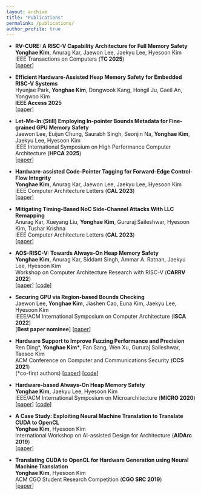 ```yaml
---
layout: archive
title: "Publications"
permalink: /publications/
author_profile: true
---
```


* <b>RV-CURE: A RISC-V Capability Architecture for Full Memory Safety</b><br>
  <b>Yonghae Kim</b>, Anurag Kar, Jaewon Lee, Jaekyu Lee, Hyesoon Kim<br>
  IEEE Transactions on Computers (<b>TC 2025</b>)<br>
  [<a href='https://ieeexplore.ieee.org/abstract/document/11087533'>paper</a>]

* <b>Efficient Hardware-Assisted Heap Memory Safety for Embedded RISC-V Systems</b><br>
  Hyunjae Park, <b>Yonghae Kim</b>, Dongwook Kang, Hongil Ju, Gaeil An, Yongwoo Kim<br>
  <b>IEEE Access 2025</b><br>
  [<a href='https://ieeexplore.ieee.org/document/11006042'>paper</a>]

* <b>Let-Me-In:(Still) Employing In-pointer Bounds Metadata for Fine-grained GPU Memory Safety</b><br>
  Jaewon Lee, Euijun Chung, Saurabh Singh, Seonjin Na, <b>Yonghae Kim</b>, Jaekyu Lee, Hyesoon Kim<br>
  IEEE International Symposium on High Performance Computer Architecture (<b>HPCA 2025</b>)<br>
  [<a href='https://ieeexplore.ieee.org/abstract/document/10946781'>paper</a>]

* <b>Hardware-assisted Code-Pointer Tagging for Forward-Edge Control-Flow Integrity</b><br>
  <b>Yonghae Kim</b>, Anurag Kar, Jaewon Lee, Jaekyu Lee, Hyesoon Kim<br>
  IEEE Computer Architecture Letters (<b>CAL 2023</b>)<br>
  [<a href=''>paper</a>]

* <b>Mitigating Timing-Based NoC Side-Channel Attacks With LLC Remapping</b><br>
  Anurag Kar, Xueyang Liu, <b>Yonghae Kim</b>, Gururaj Saileshwar, Hyesoon Kim, Tushar Krishna<br>
  IEEE Computer Architecture Letters (<b>CAL 2023</b>)<br>
  [<a href='https://ieeexplore.ieee.org/document/10124988'>paper</a>]

* <b>AOS-RISC-V: Towards Always-On Heap Memory Safety</b><br>
  <b>Yonghae Kim</b>, Anurag Kar, Siddant Singh, Ammar A. Ratnan, Jaekyu Lee, Hyesoon Kim<br>
  Workshop on Computer Architecture Research with RISC-V (<b>CARRV 2022</b>)<br>
  [<a href='https://carrv.github.io/2022/papers/CARRV2022_paper_5_Kim.pdf'>paper</a>]
  [<a href='https://github.com/yonghaekim/AOS-RISC-V'>code</a>]<br>

* <b>Securing GPU via Region-based Bounds Checking</b><br>
  Jaewon Lee, <b>Yonghae Kim</b>, Jiashen Cao, Euna Kim, Jaekyu Lee, Hyesoon Kim<br>
  IEEE/ACM International Symposium on Computer Architecture (<b>ISCA 2022</b>)<br>
  [<b>Best paper nominee</b>]
  [<a href='https://dl.acm.org/doi/abs/10.1145/3470496.3527420'>paper</a>]<br>

* <b>Hardware Support to Improve Fuzzing Performance and Precision</b><br>
  Ren Ding\*, <b>Yonghae Kim\*</b>, Fan Sang, Wen Xu, Gururaj Saileshwar, Taesoo Kim<br>
  ACM Conference on Computer and Communications Security (<b>CCS 2021</b>)<br>
  (\*co-first authors) [<a href='https://dl.acm.org/doi/abs/10.1145/3460120.3484573'>paper</a>]
  [<a href='https://github.com/sslab-gatech/SNAP'>code</a>]<br>

* <b>Hardware-based Always-On Heap Memory Safety</b><br>
  <b>Yonghae Kim</b>, Jaekyu Lee, Hyesoon Kim<br>
  IEEE/ACM International Symposium on Microarchitecture (<b>MICRO 2020</b>)<br> 
  [<a href='https://ieeexplore.ieee.org/document/9251969'>paper</a>]
  [<a href='https://github.com/yonghaekim/AOS-gem5'>code</a>]

* <b>A Case Study: Exploiting Neural Machine Translation to Translate CUDA to OpenCL</b><br>
  <b>Yonghae Kim</b>, Hyesoon Kim<br>
  International Workshop on AI-assisted Design for Architecture (<b>AIDArc 2019</b>)<br> 
  [<a href='https://arxiv.org/abs/1905.07653'>paper</a>]

* <b>Translating CUDA to OpenCL for Hardware Generation using Neural Machine Translation</b><br>
  <b>Yonghae Kim</b>, Hyesoon Kim<br>
  ACM CGO Student Research Competition (<b>CGO SRC 2019</b>)<br>
  [<a href='https://ieeexplore.ieee.org/document/8661172'>paper</a>]
